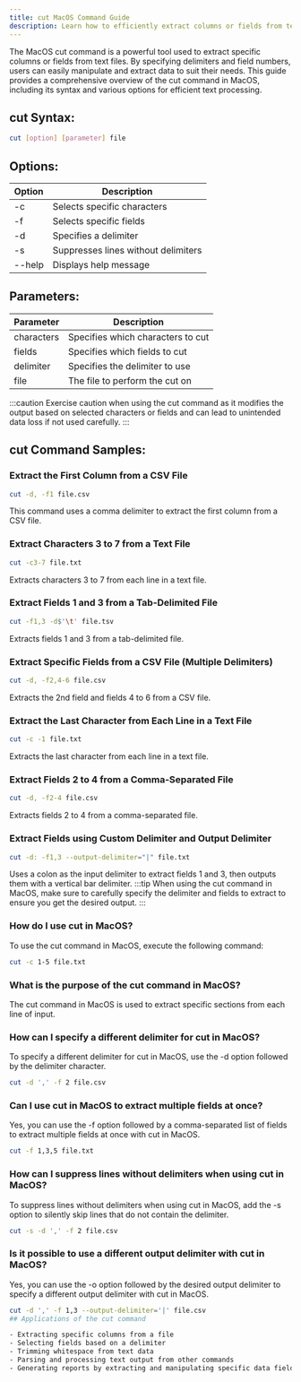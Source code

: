 ```yaml
---
title: cut MacOS Command Guide
description: Learn how to efficiently extract columns or fields from text files using the MacOS cut command.
---
```


The MacOS cut command is a powerful tool used to extract specific columns or fields from text files. By specifying delimiters and field numbers, users can easily manipulate and extract data to suit their needs. This guide provides a comprehensive overview of the cut command in MacOS, including its syntax and various options for efficient text processing.
## cut Syntax:
```bash
cut [option] [parameter] file
```
## Options:
| Option | Description                   |
|--------|-------------------------------|
| -c     | Selects specific characters   |
| -f     | Selects specific fields        |
| -d     | Specifies a delimiter           |
| -s     | Suppresses lines without delimiters |
| --help | Displays help message         |

## Parameters:
| Parameter | Description                        |
|-----------|------------------------------------|
| characters| Specifies which characters to cut   |
| fields    | Specifies which fields to cut       |
| delimiter | Specifies the delimiter to use      |
| file      | The file to perform the cut on      |

:::caution
Exercise caution when using the cut command as it modifies the output based on selected characters or fields and can lead to unintended data loss if not used carefully.
:::
## cut Command Samples:
### Extract the First Column from a CSV File
```bash
cut -d, -f1 file.csv
```
This command uses a comma delimiter to extract the first column from a CSV file.

### Extract Characters 3 to 7 from a Text File
```bash
cut -c3-7 file.txt
```
Extracts characters 3 to 7 from each line in a text file.

### Extract Fields 1 and 3 from a Tab-Delimited File
```bash
cut -f1,3 -d$'\t' file.tsv
```
Extracts fields 1 and 3 from a tab-delimited file.

### Extract Specific Fields from a CSV File (Multiple Delimiters)
```bash
cut -d, -f2,4-6 file.csv
```
Extracts the 2nd field and fields 4 to 6 from a CSV file.

### Extract the Last Character from Each Line in a Text File
```bash
cut -c -1 file.txt
```
Extracts the last character from each line in a text file.

### Extract Fields 2 to 4 from a Comma-Separated File
```bash
cut -d, -f2-4 file.csv
```
Extracts fields 2 to 4 from a comma-separated file.

### Extract Fields using Custom Delimiter and Output Delimiter
```bash
cut -d: -f1,3 --output-delimiter="|" file.txt
```
Uses a colon as the input delimiter to extract fields 1 and 3, then outputs them with a vertical bar delimiter.
:::tip
When using the cut command in MacOS, make sure to carefully specify the delimiter and fields to extract to ensure you get the desired output.
:::

### How do I use cut in MacOS?
To use the cut command in MacOS, execute the following command:
```bash
cut -c 1-5 file.txt
```

### What is the purpose of the cut command in MacOS?
The cut command in MacOS is used to extract specific sections from each line of input.

### How can I specify a different delimiter for cut in MacOS?
To specify a different delimiter for cut in MacOS, use the -d option followed by the delimiter character.
```bash
cut -d ',' -f 2 file.csv
```

### Can I use cut in MacOS to extract multiple fields at once?
Yes, you can use the -f option followed by a comma-separated list of fields to extract multiple fields at once with cut in MacOS.
```bash
cut -f 1,3,5 file.txt
```

### How can I suppress lines without delimiters when using cut in MacOS?
To suppress lines without delimiters when using cut in MacOS, add the -s option to silently skip lines that do not contain the delimiter.
```bash
cut -s -d ',' -f 2 file.csv
```

### Is it possible to use a different output delimiter with cut in MacOS?
Yes, you can use the -o option followed by the desired output delimiter to specify a different output delimiter with cut in MacOS.
```bash
cut -d ',' -f 1,3 --output-delimiter='|' file.csv
## Applications of the cut command

- Extracting specific columns from a file
- Selecting fields based on a delimiter
- Trimming whitespace from text data
- Parsing and processing text output from other commands
- Generating reports by extracting and manipulating specific data fields